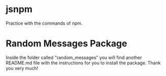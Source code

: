 # jsnpm
Practice with the commands of npm.

# Random Messages Package

Inside the folder called "random_messages" you will find another README.md file with the instructions for you to install the package. Thank you very much!
